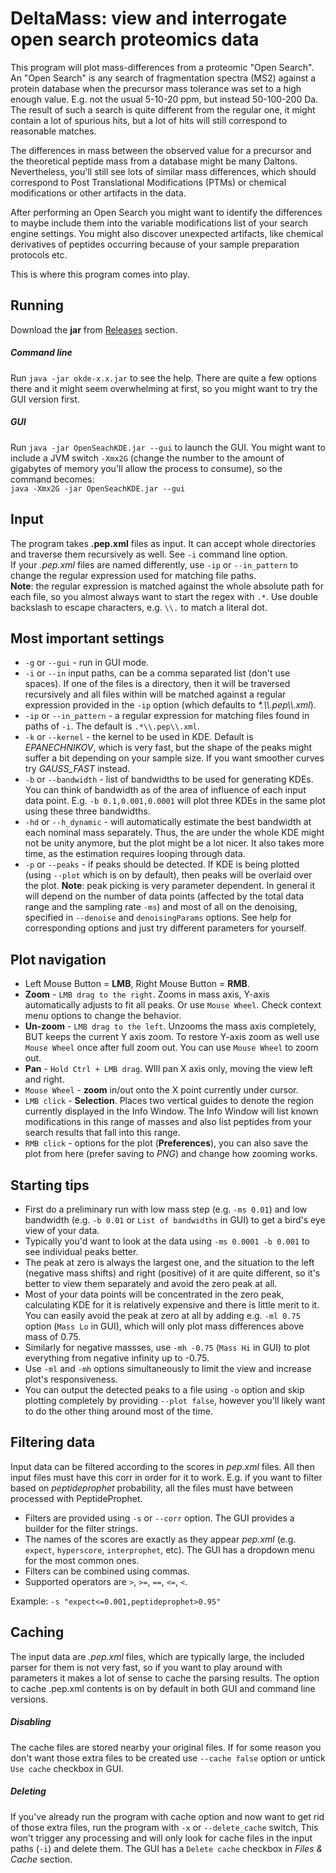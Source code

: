 # DeltaMass: view and interrogate open search proteomics data


This program will plot mass-differences from a proteomic "Open Search".
An "Open Search" is any search of fragmentation spectra (MS2) against a
protein database when the precursor mass tolerance was set to a high
enough value. E.g. not the usual 5-10-20 ppm, but instead 50-100-200 Da.
The result of such a search is quite different from the regular one, it
might contain a lot of spurious hits, but a lot of hits will still
correspond to reasonable matches.

The differences in mass between the observed value for a precursor and
the theoretical peptide mass from a database might be many Daltons.
Nevertheless, you'll still see lots of similar mass differences, which
should correspond to Post Translational Modifications (PTMs) or
chemical modifications or other artifacts in the data.

After performing an Open Search you might want to identify the
differences to maybe include them into the variable modifications list
of your search engine settings. You might also discover unexpected
artifacts, like chemical derivatives of peptides occurring because of
your sample preparation protocols etc.

This is where this program comes into play.

## Running
Download the **jar** from [Releases](https://github.com/chhh/deltamass/releases/) section.

##### *Command line*
Run `java -jar okde-x.x.jar` to see the help.
There are quite a few options there and it might seem overwhelming at
first, so you might want to try the GUI version first.

##### *GUI*
Run `java -jar OpenSeachKDE.jar --gui` to launch the GUI. You might want to
include a JVM switch `-Xmx2G` (change the number to the amount of gigabytes of
memory you'll allow the process to consume), so the command becomes:  
`java -Xmx2G -jar OpenSeachKDE.jar --gui`

## Input
The program takes **.pep.xml** files as input. It can accept whole directories
and traverse them recursively as well. See `-i` command line option.  
If your _.pep.xml_ files are named differently, use `-ip` or `--in_pattern` to
change the regular expression used for matching file paths.  
**Note**: the regular expression is matched against the whole absolute path for
each file, so you almost always want to start the regex with `.*`. Use double
backslash to escape characters, e.g. `\\.` to match a literal dot.

## Most important settings
 * `-g` or `--gui` - run in GUI mode.
 * `-i` or `--in` input paths, can be a comma separated list (don't use spaces).
 If one of the files is a directory, then it will be traversed recursively and
 all files within will be matched against a regular expression provided in
 the `-ip` option (which defaults to _*.\\\\.pep\\\\.xml_).
 * `-ip` or `--in_pattern` - a regular expression for matching files found in
 paths of `-i`. The default is `.*\\.pep\\.xml`.
 * `-k` or `--kernel` - the kernel to be used in KDE. Default is *EPANECHNIKOV*,
 which is very fast, but the shape of the peaks might suffer a bit depending on
 your sample size. If you want smoother curves try *GAUSS_FAST* instead.
 * `-b` or `--bandwidth` - list of bandwidths to be used for generating KDEs.
 You can think of bandwidth as of the area of influence of each input data
 point. E.g. `-b 0.1,0.001,0.0001` will plot three KDEs in the same plot using
 these three bandwidths.
 * `-hd` or `--h_dynamic` - will automatically estimate the best bandwidth
 at each nominal mass separately. Thus, the are under the whole KDE might not
 be unity anymore, but the plot might be a lot nicer. It also takes more time,
 as the estimation requires looping through data.
 * `-p` or `--peaks` - if peaks should be detected. If KDE is being plotted
 (using `--plot` which is on by default), then peaks will be overlaid over the
 plot. **Note**: peak picking is very parameter dependent. In general it will
 depend on the number of data points (affected by the total data range and the
 sampling rate `-ms`) and most of all on the denoising, specified in
 `--denoise` and `denoisingParams` options. See help for corresponding options
 and just try different parameters for yourself.

## Plot navigation
 * Left Mouse Button = __LMB__, Right Mouse Button = __RMB__.
 * __Zoom__ - `LMB drag to the right`. Zooms in mass axis, Y-axis automatically
 adjusts to fit all peaks. Or use `Mouse Wheel`. Check context menu options to
 change the behavior.
 * __Un-zoom__ - `LMB drag to the left`. Unzooms the mass axis completely, BUT
 keeps the current Y axis zoom. To restore Y-axis zoom as well use `Mouse Wheel`
  once after full zoom out. You can use `Mouse Wheel` to zoom out.
 * __Pan__ - `Hold Ctrl + LMB drag`. WIll pan X axis only, moving the view left
 and right.
 * `Mouse Wheel` - __zoom__ in/out onto the X point currently under cursor.
 * `LMB click` - __Selection__. Places  two vertical guides to denote the region
 currently displayed in the Info Window. The Info Window will list known
 modifications in this range of masses and also list peptides from your search
 results that fall into this range.
 * `RMB click` - options for the plot (__Preferences__), you can also save the
 plot from here (prefer saving to _PNG_) and change how zooming works.


## Starting tips
 * First do a preliminary run with low mass step (e.g. `-ms 0.01`) and low
 bandwidth (e.g. `-b 0.01` or `List of bandwidths` in GUI) to get a bird's eye
 view of your data.
 * Typically you'd want to look at the data using `-ms 0.0001 -b 0.001` to
 see individual peaks better.
 * The peak at zero is always the largest one, and the situation to the left
 (negative mass shifts) and right (positive) of it are quite different, so it's
 better to view them separately and avoid the zero peak at all.
 * Most of your data points will be concentrated in the zero peak,
 calculating KDE for it is relatively expensive and there is little merit to it.
 You can easily avoid the peak at zero at all by adding e.g. `-ml 0.75` option
 (`Mass Lo` in GUI), which will only plot mass differences above mass of 0.75.
 * Similarly for negative massses, use `-mh -0.75` (`Mass Hi` in GUI) to plot
 everything from negative infinity up to -0.75.
 * Use `-ml` and `-mh` options simultaneously to limit the view and increase
 plot's responsiveness.
 * You can output the detected peaks to a file using `-o` option and skip
 plotting completely by providing `--plot false`, however you'll likely
 want to do the other thing around most of the time.

## Filtering data
Input data can be filtered according to the scores in _pep.xml_ files. All then
input files must have this corr in order for it to work. E.g. if you want
to filter based on _peptideprophet_ probability, all the files must have between
processed with PeptideProphet.  

* Filters are provided using `-s` or `--corr` option. The GUI provides a
builder for the filter strings.  
* The names of the scores are exactly as they appear  _pep.xml_ (e.g. `expect`,
`hyperscore`, `interprophet`, etc). The GUI has a dropdown menu for the most
common ones.  
* Filters can be combined using commas.  
* Supported operators are `>`, `>=`, `==`, `<=`, `<`.

Example: `-s "expect<=0.001,peptideprophet>0.95"`

## Caching
The input data are _.pep.xml_ files, which are typically large, the included
parser for them is not very fast, so if you want to play around with parameters
it makes a lot of sense to cache the parsing results. The option to cache
.pep.xml contents is on by default in both GUI and command line versions.
##### *Disabling*
The cache files are stored nearby your original files. If for some reason you
don't want those extra files to be created use `--cache false` option or untick
`Use cache` checkbox in GUI.
##### *Deleting*
If you've already run the program with cache option and now want to get rid of
those extra files, run the program with `-x` or `--delete_cache` switch, This
won't trigger any processing and will only look for cache files in the input
paths (`-i`) and delete them. The GUI has a `Delete cache` checkbox in *Files &
Cache* section.
